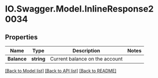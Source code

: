 # IO.Swagger.Model.InlineResponse20034
## Properties

Name | Type | Description | Notes
------------ | ------------- | ------------- | -------------
**Balance** | **string** | Current balance on the account | 

[[Back to Model list]](../README.md#documentation-for-models) [[Back to API list]](../README.md#documentation-for-api-endpoints) [[Back to README]](../README.md)

